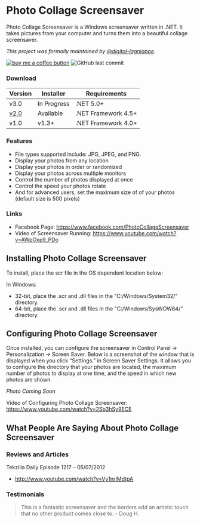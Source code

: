 # Photo Collage Screensaver
Photo Collage Screensaver is a Windows screensaver written in .NET. It takes pictures from your computer and turns them into a beautiful collage screensaver.

_This project was formally maintained by [@digital-lagniappe](https://github.com/digital-lagniappe/)._

[![buy me a coffee button](https://img.shields.io/badge/buy%20me%20a%20coffee-donate-yellowgreen)](https://ko-fi.com/jeremyknight) ![GitHub last commit](https://img.shields.io/github/last-commit/jeremyknight-me/photocollage?color=red)

### Download

| Version | Installer | Requirements |
|---|---|---|
| v3.0 | In Progress | .NET 5.0+ |
| [v2.0](../../releases/tag/v2.0) | Available | .NET Framework 4.5+ |
| v1.0 | v1.3+ | .NET Framework 4.0+ |

### Features
* File types supported include: JPG, JPEG, and PNG.
* Display your photos from any location
* Display your photos in order or randomized
* Display your photos across multiple monitors
* Control the number of photos displayed at once
* Control the speed your photos rotate
* And for advanced users, set the maximum size of of your photos (default size is 500 pixels)

### Links
* Facebook Page: https://www.facebook.com/PhotoCollageScreensaver
* Video of Screensaver Running: https://www.youtube.com/watch?v=AWpOxp9_PDo

## Installing Photo Collage Screensaver

To install, place the scr file in the OS dependent location below:

In Windows:
* 32-bit, place the .scr and .dll files in the "C:/Windows/System32/" directory.
* 64-bit, place the .scr and .dll files in the "C:/Windows/SysWOW64/" directory.

## Configuring Photo Collage Screensaver

Once installed, you can configure the screensaver in Control Panel -> Personalization -> Screen Saver. Below is a screenshot of the window that is displayed when you click “Settings.” in Screen Saver Settings. It allows you to configure the directory that your photos are located, the maximum number of photos to display at one time, and the speed in which new photos are shown.

_Photo Coming Soon_

Video of Configuring Photo Collage Screensaver: https://www.youtube.com/watch?v=2Sb3hSy9ECE

## What People Are Saying About Photo Collage Screensaver

### Reviews and Articles

Tekzilla Daily Episode 1217 – 05/07/2012
* http://www.youtube.com/watch?v=Vy1nrIMdtpA

### Testimonials

> This is a fantastic screensaver and the borders add an artistic touch that no other product comes close to. - Doug H.
